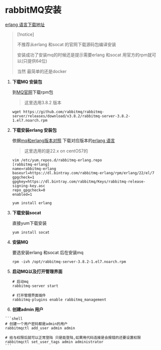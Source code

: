 # rabbitMQ安装

[erlang 语言下载地址](https://www.rabbitmq.com/releases/erlang/)



>   [!notice]
>
>   不推荐从erlang 和socat 的官网下载源码包编译安装
>
>   安装成功了安装mq的时候还是提示需要erlang 和socat  用官方的rpm就可以(只提供64位)
>
>   当然 最简单的还是docker

1.  **下载MQ 安装包**

    到[MQ官网](https://github.com/rabbitmq/rabbitmq-server/releases/download/v3.8.2/rabbitmq-server-3.8.2-1.el7.noarch.rpm)下载rpm包

    >   这里选用3.8.2 版本

    ```shell
    wget https://github.com/rabbitmq/rabbitmq-server/releases/download/v3.8.2/rabbitmq-server-3.8.2-1.el7.noarch.rpm
    ```

2.  **下载安装erlang 安装包**

    依据[mq和erlang版本对照](https://www.rabbitmq.com/which-erlang.html) 下载对应版本的[erlang 语言](https://github.com/rabbitmq/erlang-rpm)

    >   这里选用的是22.x on centOS7的

    ```shell
    vim /etc/yum.repos.d/rabbitmq-erlang.repo
    [rabbitmq-erlang]
    name=rabbitmq-erlang
    baseurl=https://dl.bintray.com/rabbitmq-erlang/rpm/erlang/22/el/7
    gpgcheck=1
    gpgkey=https://dl.bintray.com/rabbitmq/Keys/rabbitmq-release-signing-key.asc
    repo_gpgcheck=0
    enabled=1
    
    yum install erlang
    ```

3.  **下载安装socat**

    直接yum下载安装

    ```shell
    yum install socat
    ```

4.  **安装MQ**

    要选安装erlang 和socat 后在安装mq

    ```shell
    rpm -ivh /opt/rabbitmq-server-3.8.2-1.el7.noarch.rpm
    ```

5.  **启动MQ以及打开管理界面**

    ```shell
    # 启动mq
    rabbitmq-server start
    
    # 打开管理界面插件
    rabbitmq-plugins enable rabbitmq_management
    ```

6.   **创建admin 用户**

    ```shell
    # 创建一个用户密码都是admin的用户
    rabbitmqctl add_user admin admin
    
    # 给与权限后就可以正常登陆 只是能登陆,如果用代码连接是会报错的还要设置权限
    rabbitmqctl set_user_tags admin administrator
    ```

    



